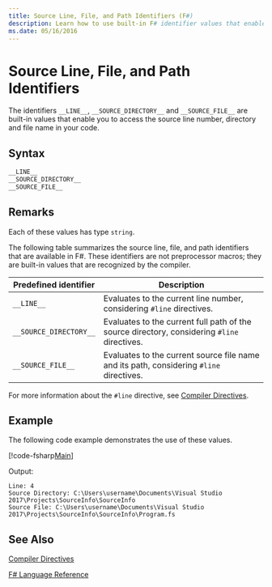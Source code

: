 ```yaml
---
title: Source Line, File, and Path Identifiers (F#)
description: Learn how to use built-in F# identifier values that enable you to access the source line number, directory, and file name in your code.
ms.date: 05/16/2016
---
```

# Source Line, File, and Path Identifiers

The identifiers `__LINE__`, `__SOURCE_DIRECTORY__` and `__SOURCE_FILE__` are built-in values that enable you to access the source line number, directory and file name in your code.


## Syntax

```fsharp
__LINE__
__SOURCE_DIRECTORY__
__SOURCE_FILE__
```

## Remarks
Each of these values has type `string`.

The following table summarizes the source line, file, and path identifiers that are available in F#. These identifiers are not preprocessor macros; they are built-in values that are recognized by the compiler.


| Predefined identifier  |                                         Description                                         |
|------------------------|---------------------------------------------------------------------------------------------|
|       `__LINE__`       |            Evaluates to the current line number, considering `#line` directives.            |
| `__SOURCE_DIRECTORY__` | Evaluates to the current full path of the source directory, considering `#line` directives. |
|   `__SOURCE_FILE__`    |   Evaluates to the current source file name and its path, considering `#line` directives.   |

For more information about the `#line` directive, see [Compiler Directives](compiler-directives.md).

## Example

The following code example demonstrates the use of these values.

[!code-fsharp[Main](../../../samples/snippets/fsharp/lang-ref-2/snippet7401.fs)]

Output:

```
Line: 4
Source Directory: C:\Users\username\Documents\Visual Studio 2017\Projects\SourceInfo\SourceInfo
Source File: C:\Users\username\Documents\Visual Studio 2017\Projects\SourceInfo\SourceInfo\Program.fs
```

## See Also
[Compiler Directives](compiler-directives.md)

[F# Language Reference](index.md)
